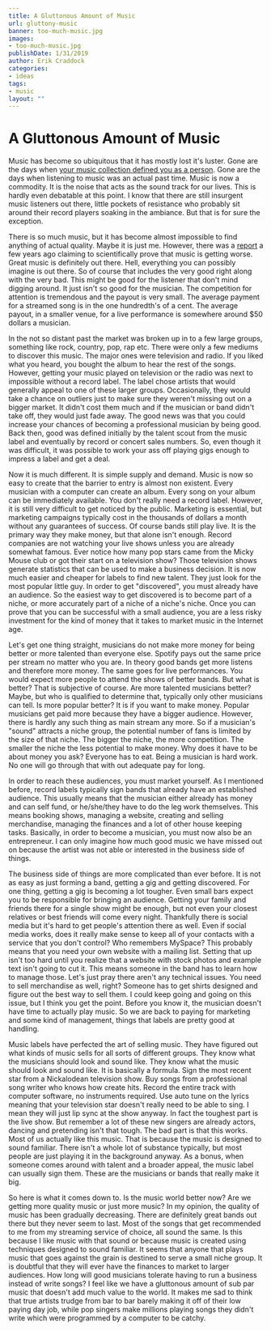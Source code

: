 ```yaml
---
title: A Gluttonous Amount of Music
url: gluttony-music
banner: too-much-music.jpg
images:
- too-much-music.jpg
publishDate: 1/31/2019
author: Erik Craddock
categories:
- ideas
tags:
- music
layout: ""
---
```


# A Gluttonous Amount of Music

Music has become so ubiquitous that it has mostly lost it's luster. Gone are the days when [your music collection defined you as a person](/articles/the-decline-of-music-appreciation). Gone are the days when listening to music was an actual past time. Music is now a commodity. It is the noise that acts as the sound track for our lives. This is hardly even debatable at this point. I know that there are still insurgent music listeners out there, little pockets of resistance who probably sit around their record players soaking in the ambiance. But that is for sure the exception.

There is so much music, but it has become almost impossible to find anything of actual quality. Maybe it is just me. However, there was a [report](https://www.nature.com/articles/srep00521) a few years ago claiming to scientifically prove that music is getting worse. Great music is definitely out there. Hell, everything you can possibly imagine is out there. So of course that includes the very good right along with the very bad. This might be good for the listener that don't mind digging around. It just isn't so good for the musician. The competition for attention is tremendous and the payout is very small. The average payment for a streamed song is in the one hundredth's of a cent. The average payout, in a smaller venue, for a live performance is somewhere around $50 dollars a musician.

In the not so distant past the market was broken up in to a few large groups, something like rock, country, pop, rap etc. There were only a few mediums to discover this music. The major ones were television and radio. If you liked what you heard, you bought the album to hear the rest of the songs. However, getting your music played on television or the radio was next to impossible without a record label. The label chose artists that would generally appeal to one of these larger groups. Occasionally, they would take a chance on outliers just to make sure they weren't missing out on a bigger market. It didn't cost them much and if the musician or band didn't take off, they would just fade away. The good news was that you could increase your chances of becoming a professional musician by being good. Back then, good was defined initially by the talent scout from the music label and eventually by record or concert sales numbers. So, even though it was difficult, it was possible to work your ass off playing gigs enough to impress a label and get a deal.

Now it is much different. It is simple supply and demand. Music is now so easy to create that the barrier to entry is almost non existent. Every musician with a computer can create an album. Every song on your album can be immediately available. You don't really need a record label. However, it is still very difficult to get noticed by the public. Marketing is essential, but marketing campaigns typically cost in the thousands of dollars a month without any guarantees of success. Of course bands still play live. It is the primary way they make money, but that alone isn't enough. Record companies are not watching your live shows unless you are already somewhat famous. Ever notice how many pop stars came from the Micky Mouse club or got their start on a television show? Those television shows generate statistics that can be used to make a business decision. It is now much easier and cheaper for labels to find new talent. They just look for the most popular little guy. In order to get "discovered", you must already have an audience. So the easiest way to get discovered is to become part of a niche, or more accurately part of a niche of a niche's niche. Once you can prove that you can be successful with a small audience, you are a less risky investment for the kind of money that it takes to market music in the Internet age.

Let's get one thing straight, musicians do not make more money for being better or more talented than everyone else. Spotify pays out the same price per stream no matter who you are. In theory good bands get more listens and therefore more money. The same goes for live performances. You would expect more people to attend the shows of better bands. But what is better? That is subjective of course. Are more talented musicians better? Maybe, but who is qualified to determine that, typically only other musicians can tell. Is more popular better? It is if you want to make money. Popular musicians get paid more because they have a bigger audience. However, there is hardly any such thing as main stream any more. So if a musician's "sound" attracts a niche group, the potential number of fans is limited by the size of that niche. The bigger the niche, the more competition. The smaller the niche the less potential to make money. Why does it have to be about money you ask? Everyone has to eat. Being a musician is hard work. No one will go through that with out adequate pay for long.

In order to reach these audiences, you must market yourself. As I mentioned before, record labels typically sign bands that already have an established audience. This usually means that the musician either already has money and can self fund, or he/she/they have to do the leg work themselves. This means booking shows, managing a website, creating and selling merchandise, managing the finances and a lot of other house keeping tasks. Basically, in order to become a musician, you must now also be an entrepreneur. I can only imagine how much good music we have missed out on because the artist was not able or interested in the business side of things.

The business side of things are more complicated than ever before. It is not as easy as just forming a band, getting a gig and getting discovered. For one thing, getting a gig is becoming a lot tougher. Even small bars expect you to be responsible for bringing an audience. Getting your family and friends there for a single show might be enough, but not even your closest relatives or best friends will come every night. Thankfully there is social media but it's hard to get people's attention there as well. Even if social media works, does it really make sense to keep all of your contacts with a service that you don't control? Who remembers MySpace? This probably means that you need your own website with a mailing list. Setting that up isn't too hard until you realize that a website with stock photos and example text isn't going to cut it. This means someone in the band has to learn how to manage those. Let's just pray there aren't any technical issues. You need to sell merchandise as well, right? Someone has to get shirts designed and figure out the best way to sell them. I could keep going and going on this issue, but I think you get the point. Before you know it, the musician doesn't have time to actually play music. So we are back to paying for marketing and some kind of management, things that labels are pretty good at handling.

Music labels have perfected the art of selling music. They have figured out what kinds of music sells for all sorts of different groups. They know what the musicians should look and sound like. They know what the music should look and sound like. It is basically a formula. Sign the most recent star from a Nickalodean television show. Buy songs from a professional song writer who knows how create hits. Record the entire track with computer software, no instruments required. Use auto tune on the lyrics meaning that your television star doesn't really need to be able to sing. I mean they will just lip sync at the show anyway. In fact the toughest part is the live show. But remember a lot of these new singers are already actors, dancing and pretending isn't that tough. The bad part is that this works. Most of us actually like this music. That is because the music is designed to sound familiar. There isn't a whole lot of substance typically, but most people are just playing it in the background anyway. As a bonus, when someone comes around with talent and a broader appeal, the music label can usually sign them. These are the musicians or bands that really make it big.

So here is what it comes down to. Is the music world better now? Are we getting more quality music or just more music? In my opinion, the quality of music has been gradually decreasing. There are definitely great bands out there but they never seem to last. Most of the songs that get recommended to me from my streaming service of choice, all sound the same. Is this because I like music with that sound or because music is created using techniques designed to sound familiar.  It seems that anyone that plays music that goes against the grain is destined to serve a small niche group. It is doubtful that they will ever have the finances to market to larger audiences. How long will good musicians tolerate having to run a business instead of write songs? I feel like we have a gluttonous amount of sub par music that doesn't add much value to the world. It makes me sad to think that true artists trudge from bar to bar barely making it off of their low paying day job, while pop singers make millions playing songs they didn't write which were programmed by a computer to be catchy.
